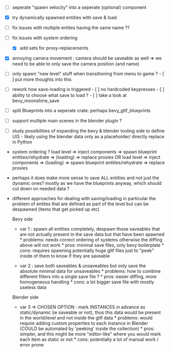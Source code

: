 - [ ] seperate "spawn velocity" into a seperate (optional) component
- [x] try dynamically spawned entities with save & load
- [ ] fix issues with multiple entites having the same name ??
- [ ] fix issues with system ordering
    - [x] add sets for proxy-replacements
- [x] annoying camera movement : camera should be saveable as well
        => we need to be able to only save the camera position (and name)
- [ ] only spawn "new level" stuff when transitioning from menu to game ?
        - [ ] put more thoughts into this 

- [ ] rework how save-loading is triggered
        - [ ] no hardcoded keypresses
        - [ ] ability to choose what save to load ?
        - [ ] take a look at bevy_moonshine_save
        
- [ ] split Blueprints into a seperate crate: perhaps bevy_gltf_blueprints
- [ ] support multiple main scenes in the blender plugin ?
- [ ] study possibilities of expanding the bevy & blender tooling side to define UIS
        - likely using the blender data only as a placeholder/ directly replace in Python

- system ordering ? 
        load level => inject components => spawn blueprint entities/rehydrate => (loading) => replace proxies 
        OR 
        load level => inject components => (loading)  => spawn blueprint entities/rehydrate => replace proxies 

- perhaps it does make more sense to save ALL entities and not just the dynamic ones? mostly as we have the blueprints anyway, which should cut down on needed data ?


- different approaches for dealing with saving/loading
    in particular the problem of entites that are defined as part of the level but can be despawned (items that get picked up etc)

    Bevy side
    * var 1 : spawn all entities completely, despawn those saveables that are not actually present in the save data but that have been spawned
            * problems: needs correct ordering of systems otherwise the diffing above will not work
            * pros: minimal save files, only bevy boilerplate
            * cons: requires spawning potentially huge gltf files just to "peek" inside of them to know if they are saveable


    * var 2 : save both saveables & unsaveables but only save the absolute minimal data for unsaveables
            * problems: how to combine different filters into a single save file ?
            * pros: easier diffing, more homogeneous handling
            * cons: a lot bigger save file with mostly useless data

    Blender side

    * var 3 => CHOSEN OPTION : mark INSTANCES in advance as static/dynamic (ie saveable or not), thus this data would be present in the world/level and not inside the gltf data
            * problems: would require adding custom properties to each instance in Blender (COULD be automated by 'peeking' inside the collection)
            * pros: simpler, and this might be more "editor-like" where you would mark each item as static or not
            * cons: potentially a lot of manual work / error prone